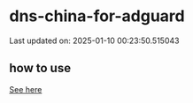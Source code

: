 # dns-china-for-adguard

Last updated on: 2025-01-10 00:23:50.515043

## how to use

[See here](https://github.com/AdguardTeam/AdGuardHome/wiki/Configuration#upstreams-from-file)